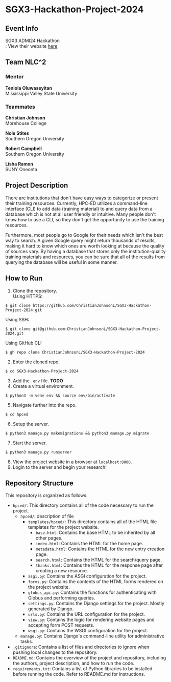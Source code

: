 # SGX3-Hackathon-Project-2024

## Event Info
SGX3 ADMI24 Hackathon      
: View their website [here](https://hackhpc.github.io/sgx3admi24/)

## Team NLC^2
### Mentor
**Teniola Oluwaseyitan**       
Mississippi Valley State University

### Teammates
**Christian Johnson**     
Morehouse College

**Nole Stites**      
Southern Oregon University

**Robert Campbell**     
Southern Oregon University

**Lisha Ramon**     
SUNY Oneonta

## Project Description
There are institutions that don't have easy ways to categorize or present their training resources. Currently, HPC-ED utilizes a command-line interface (CLI) to add data (training material) to and query data from a database which is not at all user friendly or intuitive. Many people don't know how to use a CLI, so they don't get the opportunity to use the training resources.

Furthermore, most people go to Google for their needs which isn't the best way to search. A given Google query might return thousands of results, making it hard to know which ones are worth looking at because the quality of sources vary. By having a database that stores only the institution-quality training materials and resources, you can be sure that all of the results from querying the database will be useful in some manner.

## How to Run
1. Clone the repository.   
Using HTTPS:
```
$ git clone https://github.com/ChristianJohnsonL/SGX3-Hackathon-Project-2024.git
```
Using SSH:
```
$ git clone git@github.com:ChristianJohnsonL/SGX3-Hackathon-Project-2024.git
```
Using GitHub CLI
```
$ gh repo clone ChristianJohnsonL/SGX3-Hackathon-Project-2024
```
2. Enter the cloned repo.
```
$ cd SGX3-Hackathon-Project-2024
```
3. Add the `.env` file. **TODO**
4. Create a virtual environment.
```
$ python3 -m venv env && source env/bin/activate
```
5. Navigate further into the repo.
```
$ cd hpced
```
6. Setup the server.
```
$ python3 manage.py makemigrations && python3 manage.py migrate
```
7. Start the server.
```
$ python3 manage.py runserver
```
8. View the project website in a browser at `localhost:8000`.
9. Login to the server and begin your research!

## Repository Structure

This repository is organized as follows:

- `hpced/`: This directory contains all of the code necessary to run the project.
    - `hpced/`: description of file
        - `templates/hpced/`: This directory contains all of the HTML file templates for the project website.
            - `base.html`: Contains the base HTML to be inherited by all other pages.
            - `index.html`: Contains the HTML for the home page.
            - `metadata.html`: Contains the HTML for the new entry creation page.
            - `search.html`: Contains the HTML for the search/query page.
            - `thanks.html`: Contains the HTML for the response page after creating a new resource.
        - `asgi.py`: Contains the ASGI configuration for the project.
        - `forms.py`: Contains the contents of the HTML forms rendered on the project website.
        - `globus_api.py`: Contains the functions for authenticating with Globus and performing queries.
        - `settings.py`: Contains the Django settings for the project. Mostly generated by Django.
        - `urls.py`: Contains the URL configuration for the project.
        - `view.py`: Contains the logic for rendering website pages and accepting form POST requests.
        - `wsgi.py`: Contains the WSGI configuration for the project.
    - `manage.py`: Contains Django's command-line utility for administrative tasks.
- `.gitignore`: Contains a list of files and directories to ignore when pushing local changes to the repository.
- `README.md`: Contains the overview of the project and repository, including the authors, project description, and how to run the code.
- `requirements.txt`: Contains a list of Python libraries to be installed before running the code. Refer to README.md for instructions.
